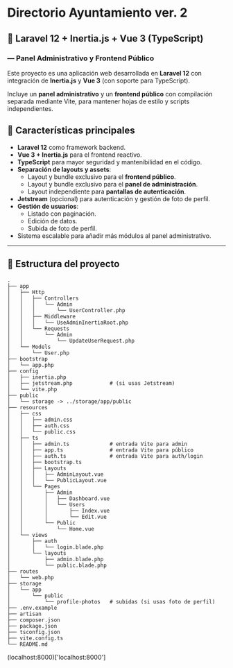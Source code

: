 # Directorio Ayuntamiento ver. 2
## 📌 Laravel 12 + Inertia.js + Vue 3 (TypeScript)
### — Panel Administrativo y Frontend Público

Este proyecto es una aplicación web desarrollada en **Laravel 12** con integración de **Inertia.js** y **Vue 3** (con soporte para TypeScript). 

Incluye un **panel administrativo** y un **frontend público** con compilación separada mediante Vite, para mantener hojas de estilo y scripts independientes.

## 🚀 Características principales

- **Laravel 12** como framework backend.
- **Vue 3 + Inertia.js** para el frontend reactivo.
- **TypeScript** para mayor seguridad y mantenibilidad en el código.
- **Separación de layouts y assets**:
  - Layout y bundle exclusivo para el **frontend público**.
  - Layout y bundle exclusivo para el **panel de administración**.
  - Layout independiente para **pantallas de autenticación**.
- **Jetstream** (opcional) para autenticación y gestión de foto de perfil.
- **Gestión de usuarios**:
  - Listado con paginación.
  - Edición de datos.
  - Subida de foto de perfil.
- Sistema escalable para añadir más módulos al panel administrativo.

---

## 📂 Estructura del proyecto

```
.
├── app
│   ├── Http
│   │   ├── Controllers
│   │   │   └── Admin
│   │   │       └── UserController.php
│   │   ├── Middleware
│   │   │   └── UseAdminInertiaRoot.php
│   │   └── Requests
│   │       └── Admin
│   │           └── UpdateUserRequest.php
│   └── Models
│       └── User.php
├── bootstrap
│   └── app.php
├── config
│   ├── inertia.php
│   ├── jetstream.php            # (si usas Jetstream)
│   └── vite.php
├── public
│   └── storage -> ../storage/app/public
├── resources
│   ├── css
│   │   ├── admin.css
│   │   ├── auth.css
│   │   └── public.css
│   ├── ts
│   │   ├── admin.ts             # entrada Vite para admin
│   │   ├── app.ts               # entrada Vite para público
│   │   ├── auth.ts              # entrada Vite para auth/login
│   │   ├── bootstrap.ts
│   │   ├── Layouts
│   │   │   ├── AdminLayout.vue
│   │   │   └── PublicLayout.vue
│   │   └── Pages
│   │       ├── Admin
│   │       │   ├── Dashboard.vue
│   │       │   └── Users
│   │       │       ├── Index.vue
│   │       │       └── Edit.vue
│   │       └── Public
│   │           └── Home.vue
│   └── views
│       ├── auth
│       │   └── login.blade.php
│       └── layouts
│           ├── admin.blade.php
│           └── public.blade.php
├── routes
│   └── web.php
├── storage
│   └── app
│       └── public
│           └── profile-photos   # subidas (si usas foto de perfil)
├── .env.example
├── artisan
├── composer.json
├── package.json
├── tsconfig.json
├── vite.config.ts
└── README.md
```

(localhost:8000)['localhost:8000']
